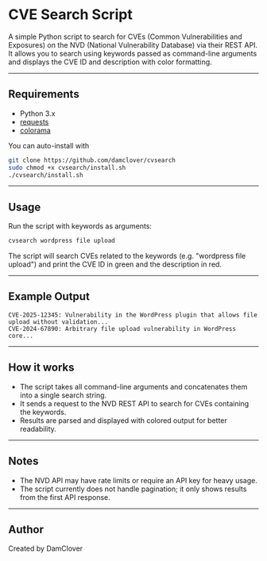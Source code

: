 # CVE Search Script

A simple Python script to search for CVEs (Common Vulnerabilities and Exposures) on the NVD (National Vulnerability Database) via their REST API.  
It allows you to search using keywords passed as command-line arguments and displays the CVE ID and description with color formatting.

---

## Requirements

- Python 3.x
- [requests](https://pypi.org/project/requests/)
- [colorama](https://pypi.org/project/colorama/)

You can auto-install with

```bash
git clone https://github.com/damclover/cvsearch
sudo chmod +x cvsearch/install.sh
./cvsearch/install.sh
````

---

## Usage

Run the script with keywords as arguments:

```bash
cvsearch wordpress file upload
```

The script will search CVEs related to the keywords (e.g. "wordpress file upload") and print the CVE ID in green and the description in red.

---

## Example Output

```
CVE-2025-12345: Vulnerability in the WordPress plugin that allows file upload without validation...
CVE-2024-67890: Arbitrary file upload vulnerability in WordPress core...
```

---

## How it works

* The script takes all command-line arguments and concatenates them into a single search string.
* It sends a request to the NVD REST API to search for CVEs containing the keywords.
* Results are parsed and displayed with colored output for better readability.

---

## Notes

* The NVD API may have rate limits or require an API key for heavy usage.
* The script currently does not handle pagination; it only shows results from the first API response.

---

## Author

Created by DamClover
